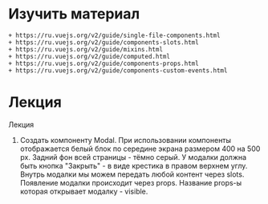 ﻿# Изучить материал
    + https://ru.vuejs.org/v2/guide/single-file-components.html
    + https://ru.vuejs.org/v2/guide/components-slots.html
    + https://ru.vuejs.org/v2/guide/mixins.html
    + https://ru.vuejs.org/v2/guide/computed.html
    + https://ru.vuejs.org/v2/guide/components-props.html
    + https://ru.vuejs.org/v2/guide/components-custom-events.html


    
# Лекция
Лекция
1) Создать компоненту Modal. При использовании компоненты отображается белый блок по середине экрана размером 400 на 500 px. Задний фон всей страницы - тёмно серый. У модалки должна быть кнопка "Закрыть" - в виде крестика в правом верхнем углу. Внутрь модалки мы можем передать любой контент через slots. Появление модалки происходит через props. Название props-ы которая открывает модалку - visible. 